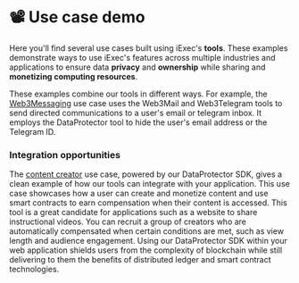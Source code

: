 # 📽 Use case demo

Here you'll find several use cases built using iExec's **tools**. These examples
demonstrate ways to use iExec's features across multiple industries and
applications to ensure data **privacy** and **ownership** while sharing and
**monetizing computing resources**.

These examples combine our tools in different ways. For example, the
[Web3Messaging](./use-case-demo/privacy-enhancing-marketing.md)
use case uses the Web3Mail and Web3Telegram tools to send directed communications to a
user's email or telegram inbox. It employs the DataProtector tool to hide the user's email
address or the Telegram ID.


### Integration opportunities

The [content creator](./use-case-demo/content-creator.md) use case, powered by
our DataProtector SDK, gives a clean example of how our tools can integrate with
your application. This use case showcases how a user can create and monetize
content and use smart contracts to earn compensation when their content is
accessed. This tool is a great candidate for applications such as a website to
share instructional videos. You can recruit a group of creators who are
automatically compensated when certain conditions are met, such as view length
and audience engagement. Using our DataProtector SDK within your web application
shields users from the complexity of blockchain while still delivering to them
the benefits of distributed ledger and smart contract technologies.